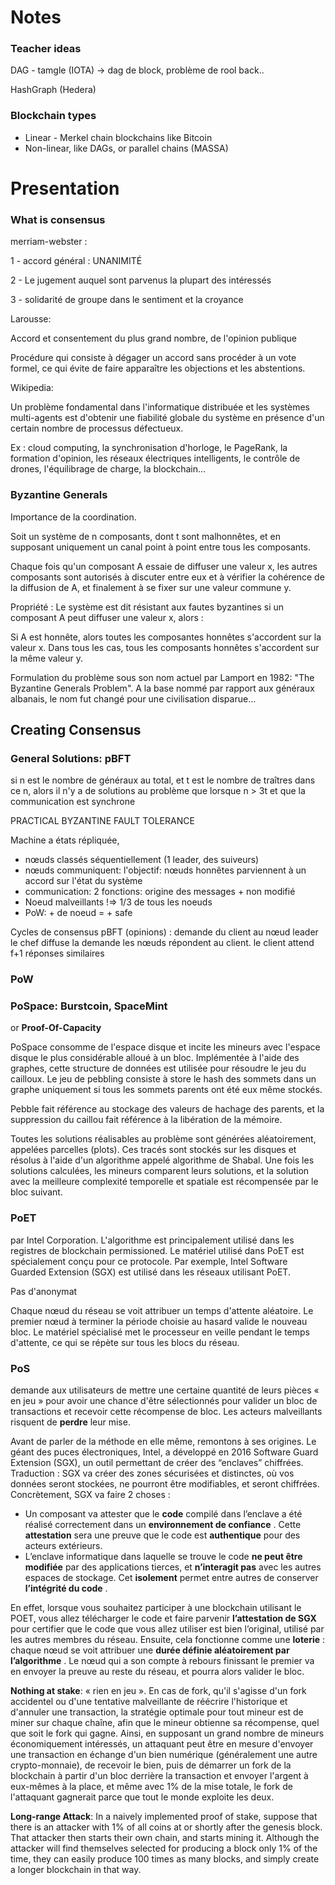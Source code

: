 # Notes

### Teacher ideas

DAG - tamgle (IOTA) -> dag de block, problème de rool back..

HashGraph (Hedera)

### Blockchain types

* Linear - Merkel chain blockchains like Bitcoin
* Non-linear, like DAGs, or parallel chains (MASSA)

# Presentation

### What is consensus

merriam-webster :

1 - accord général : UNANIMITÉ

2 - Le jugement auquel sont parvenus la plupart des intéressés

3 - solidarité de groupe dans le sentiment et la croyance

Larousse:

Accord et consentement du plus grand nombre, de l'opinion publique

Procédure qui consiste à dégager un accord sans procéder à un vote formel, ce qui évite de faire apparaître les objections et les abstentions.

Wikipedia:

Un problème fondamental dans l'informatique distribuée et les systèmes multi-agents est d'obtenir une fiabilité globale du système en présence d'un certain nombre de processus défectueux.

Ex : cloud computing, la synchronisation d'horloge, le PageRank, la formation d'opinion, les réseaux électriques intelligents, le contrôle de drones, l'équilibrage de charge, la blockchain...

### Byzantine Generals

Importance de la coordination.

Soit un système de n composants, dont t sont malhonnêtes, et en supposant uniquement un canal point à point entre tous les composants.

Chaque fois qu'un composant A essaie de diffuser une valeur x, les autres composants sont autorisés à discuter entre eux et à vérifier la cohérence de la diffusion de A, et finalement à se fixer sur une valeur commune y.

Propriété : Le système est dit résistant aux fautes byzantines si un composant A peut diffuser une valeur x, alors :

Si A est honnête, alors toutes les composantes honnêtes s'accordent sur la valeur x.
Dans tous les cas, tous les composants honnêtes s'accordent sur la même valeur y.

Formulation du problème sous son nom actuel par Lamport en 1982: "The Byzantine Generals Problem". A la base nommé par rapport aux généraux albanais, le nom fut changé pour une civilisation disparue...

## Creating Consensus

### General Solutions: pBFT

si n est le nombre de généraux au total, et t est le nombre de traîtres dans ce n, alors il n'y a de solutions au problème que lorsque n > 3t et que la communication est synchrone

PRACTICAL BYZANTINE FAULT TOLERANCE

Machine a états répliquée,

* nœuds  classés séquentiellement (1 leader, des suiveurs)
* nœuds communiquent: l'objectif: nœuds honnêtes parviennent à un accord sur l'état du système
* communication: 2 fonctions: origine des messages + non modifié
* Noeud malveillants !=> 1/3 de tous les noeuds
* PoW: + de noeud = + safe

Cycles de consensus pBFT (opinions) :
demande du client au nœud leader
le chef diffuse la demande
les nœuds répondent au client.
le client attend f+1 réponses similaires

### PoW

### PoSpace: Burstcoin, SpaceMint

or **Proof-Of-Capacity**

PoSpace consomme de l'espace disque et incite les mineurs avec l'espace disque le plus considérable alloué à un bloc. Implémentée à l'aide des graphes, cette structure de données est utilisée pour résoudre le jeu du cailloux. Le jeu de pebbling consiste à store le hash des sommets dans un graphe uniquement si tous les sommets parents ont été eux même stockés.

Pebble fait référence au stockage des valeurs de hachage des parents, et la suppression du caillou fait référence à la libération de la mémoire.

Toutes les solutions réalisables au problème sont générées aléatoirement, appelées parcelles (plots). Ces tracés sont stockés sur les disques et résolus à l'aide d'un algorithme appelé algorithme de Shabal. Une fois les solutions calculées, les mineurs comparent leurs solutions, et la solution avec la meilleure complexité temporelle et spatiale est récompensée par le bloc suivant.

### PoET

par Intel Corporation. L'algorithme est principalement utilisé dans les registres de blockchain permissioned. Le matériel utilisé dans PoET est spécialement conçu pour ce protocole. Par exemple, Intel Software Guarded Extension (SGX) est utilisé dans les réseaux utilisant PoET.

Pas d'anonymat

Chaque nœud du réseau se voit attribuer un temps d'attente aléatoire. Le premier nœud à terminer la période choisie au hasard valide le nouveau bloc. Le matériel spécialisé met le processeur en veille pendant le temps d'attente, ce qui se répète sur tous les blocs du réseau.

### PoS

demande aux utilisateurs de mettre une certaine quantité de leurs pièces « en jeu » pour avoir une chance d'être sélectionnés pour valider un bloc de transactions et recevoir cette récompense de bloc. Les acteurs malveillants risquent de **perdre** leur mise.


Avant de parler de la méthode en elle même, remontons à ses origines. Le géant des puces électroniques, Intel, a développé en 2016 Software Guard Extension (SGX), un outil permettant de créer des “enclaves” chiffrées. Traduction : SGX va créer des zones sécurisées et distinctes, où vos données seront stockées, ne pourront être modifiables, et seront chiffrées. Concrètement, SGX va faire 2 choses :

* Un composant va attester que le **code** compilé dans l’enclave a été réalisé correctement dans un  **environnement de confiance** . Cette **attestation** sera une preuve que le code est **authentique** pour des acteurs extérieurs.
* L’enclave informatique dans laquelle se trouve le code **ne peut être modifiée** par des applications tierces, et **n’interagit pas** avec les autres espaces de stockage. Cet **isolement** permet entre autres de conserver  **l’intégrité du code** .

En effet, lorsque vous souhaitez participer à une blockchain utilisant le POET, vous allez télécharger le code et faire parvenir **l’attestation de SGX** pour certifier que le code que vous allez utiliser est bien l’original, utilisé par les autres membres du réseau. Ensuite, cela fonctionne comme une **loterie** : chaque nœud se voit attribuer une  **durée définie aléatoirement par l’algorithme** . Le nœud qui a son compte à rebours finissant le premier va en envoyer la preuve au reste du réseau, et pourra alors valider le bloc.

**Nothing at stake**: « rien en jeu ». En cas de fork, qu'il s'agisse d'un fork accidentel ou d'une tentative malveillante de réécrire l'historique et d'annuler une transaction, la stratégie optimale pour tout mineur est de miner sur chaque chaîne, afin que le mineur obtienne sa récompense, quel que soit le fork qui gagne. Ainsi, en supposant un grand nombre de mineurs économiquement intéressés, un attaquant peut être en mesure d'envoyer une transaction en échange d'un bien numérique (généralement une autre crypto-monnaie), de recevoir le bien, puis de démarrer un fork de la blockchain à partir d'un bloc derrière la transaction et envoyer l'argent à eux-mêmes à la place, et même avec 1% de la mise totale, le fork de l'attaquant gagnerait parce que tout le monde exploite les deux.

**Long-range Attack**: In a naively implemented proof of stake, suppose that there is an attacker with 1% of all coins at or shortly after the genesis block. That attacker then starts their own chain, and starts mining it. Although the attacker will find themselves selected for producing a block only 1% of the time, they can easily produce 100 times as many blocks, and simply create a longer blockchain in that way.
